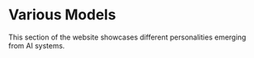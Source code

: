 # Various Models

This section of the website showcases different personalities emerging from AI systems.
